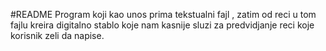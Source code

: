 #README
Program koji kao unos prima tekstualni fajl , zatim od reci u tom fajlu kreira digitalno stablo koje nam kasnije sluzi za predvidjanje reci koje korisnik zeli da napise.